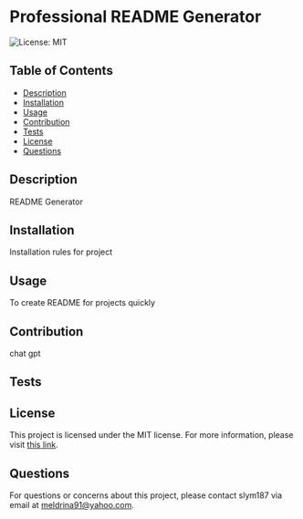 # Professional README Generator

![License: MIT](https://img.shields.io/badge/License-MIT-yellow.svg)

## Table of Contents
- [Description](#description)
- [Installation](#installation)
- [Usage](#usage)
- [Contribution](#contribution)
- [Tests](#tests)
- [License](#license)
- [Questions](#questions)

## Description
README Generator

## Installation
Installation rules for project

## Usage
To create README for projects quickly  

## Contribution
chat gpt


## Tests


## License

This project is licensed under the MIT license. For more information, please visit [this link](https://opensource.org/licenses/MIT).



## Questions
For questions or concerns about this project, please contact slym187 via email at meldrina91@yahoo.com.
